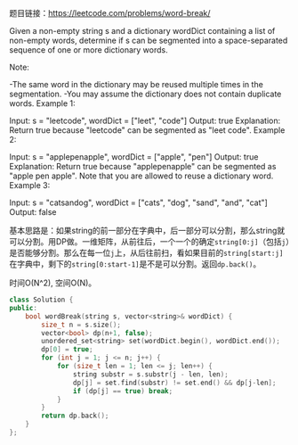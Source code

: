 题目链接：https://leetcode.com/problems/word-break/

Given a non-empty string s and a dictionary wordDict containing a list of non-empty words, determine if s can be segmented into a space-separated sequence of one or more dictionary words.

Note:

-The same word in the dictionary may be reused multiple times in the segmentation.
-You may assume the dictionary does not contain duplicate words.
Example 1:

Input: s = "leetcode", wordDict = ["leet", "code"]
Output: true
Explanation: Return true because "leetcode" can be segmented as "leet code".
Example 2:

Input: s = "applepenapple", wordDict = ["apple", "pen"]
Output: true
Explanation: Return true because "applepenapple" can be segmented as "apple pen apple".
             Note that you are allowed to reuse a dictionary word.
Example 3:

Input: s = "catsandog", wordDict = ["cats", "dog", "sand", "and", "cat"]
Output: false

基本思路是：如果string的前一部分在字典中，后一部分可以分割，那么string就可以分割。用DP做。一维矩阵，从前往后，一个一个的确定`string[0:j]`（包括`j`）是否能够分割。那么在每一位`j`上，从后往前扫，看如果目前的`string[start:j]`在字典中，剩下的`string[0:start-1]`是不是可以分割。返回`dp.back()`。

时间O(N^2), 空间O(N)。

```cpp
class Solution {
public:
    bool wordBreak(string s, vector<string>& wordDict) {
        size_t n = s.size();
        vector<bool> dp(n+1, false);
        unordered_set<string> set(wordDict.begin(), wordDict.end());
        dp[0] = true;
        for (int j = 1; j <= n; j++) {
            for (size_t len = 1; len <= j; len++) {
                string substr = s.substr(j - len, len);
                dp[j] = set.find(substr) != set.end() && dp[j-len];
                if (dp[j] == true) break;
            }
        }
        return dp.back();
    }
};
```